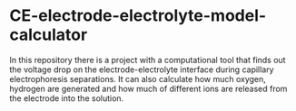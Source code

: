 # CE-electrode-electrolyte-model-calculator
In this repository there is a project with a computational tool that finds out the voltage drop on the electrode-electrolyte interface during capillary electrophoresis separations. It can also calculate how much oxygen, hydrogen are generated and how much of different ions are released from the electrode into the solution.

